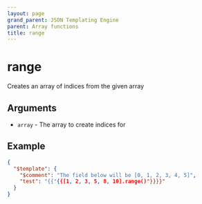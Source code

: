 ```yaml
---
layout: page
grand_parent: JSON Templating Engine
parent: Array functions
title: range
---
```


# range

Creates an array of indices from the given array
## Arguments

- `array` - The array to create indices for

## Example

```json
{
  "$template": {
	"$comment": "The field below will be [0, 1, 2, 3, 4, 5]",
	"test": "{{"{{[1, 2, 3, 5, 8, 10].range()"}}}}"
  }
}
```
